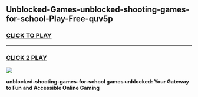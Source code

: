 
## Unblocked-Games-unblocked-shooting-games-for-school-Play-Free-quv5p
<h3>
<a href="https://premium76.site?title=unblocked-shooting-games-for-school&ref=09A">CLICK TO PLAY</a></h3>
<hr>

<h3>
<a href="https://premium76.site?title=unblocked-shooting-games-for-school&ref=09A">CLICK 2 PLAY</a>
  
</h3>

<a href="https://premium76.site?title=unblocked-shooting-games-for-school&ref=09A"><img src="https://clearcache.store/games.png"></a>


**unblocked-shooting-games-for-school games unblocked: Your Gateway to Fun and Accessible Online Gaming**
